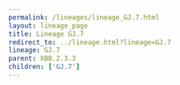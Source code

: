 ```yaml
---
permalink: /lineages/lineage_GJ.7.html
layout: lineage_page
title: Lineage GJ.7
redirect_to: ../lineage.html?lineage=GJ.7
lineage: GJ.7
parent: XBB.2.3.3
children: ['GJ.7']
---
```

